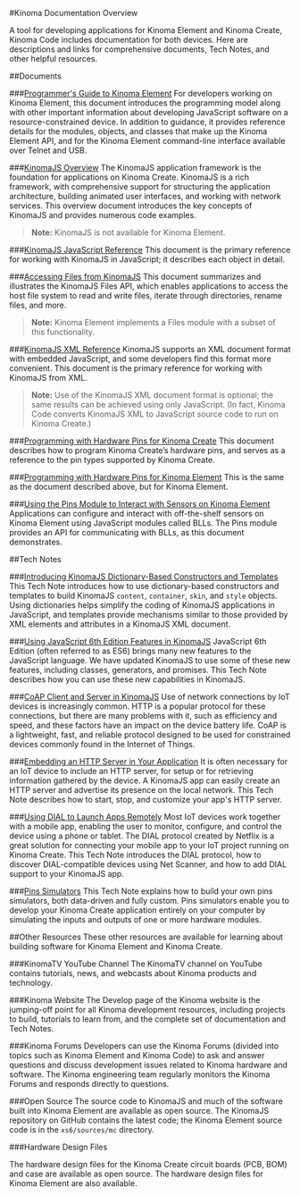 <!-- This is the text (excluding cross-reference links) displayed by Kinoma Documentation Overview in Kinoma Code's Documentation activity. 
-->

#Kinoma Documentation Overview

A tool for developing applications for Kinoma Element and Kinoma Create, Kinoma Code includes documentation for both devices. Here are descriptions and links for  comprehensive documents, Tech Notes, and other helpful resources.

##Documents

###[Programmer's Guide to Kinoma Element](./element/)
For developers working on Kinoma Element, this document introduces the programming model along with other important information about developing JavaScript software on a resource-constrained device. In addition to guidance, it provides reference details for the modules, objects, and classes that make up the Kinoma Element API, and for the Kinoma Element command-line interface available over Telnet and USB. 

###[KinomaJS Overview](./overview/)
The KinomaJS application framework is the foundation for applications on Kinoma Create. KinomaJS is a rich framework, with comprehensive support for structuring the application architecture, building animated user interfaces, and working with network services. This overview document introduces the key concepts of KinomaJS and provides numerous code examples. 

>**Note:** KinomaJS is not available for Kinoma Element.

###[KinomaJS JavaScript Reference](./javascript/)
This document is the primary reference for working with KinomaJS in JavaScript; it describes each object in detail. 

###[Accessing Files from KinomaJS](./files-api/)
This document summarizes and illustrates the KinomaJS Files API, which enables applications to access the host file system to read and write files, iterate through directories, rename files, and more.

>**Note:** Kinoma Element implements a Files module with a subset of this functionality. 
 
###[KinomaJS XML Reference](./xml/)
KinomaJS supports an XML document format with embedded JavaScript, and some developers find this format more convenient. This document is the primary reference for working with KinomaJS from XML. 

>**Note:** Use of the KinomaJS XML document format is optional; the same results can be achieved using only JavaScript. (In fact, Kinoma Code converts KinomaJS XML to JavaScript source code to run on Kinoma Create.) 

###[Programming with Hardware Pins for Kinoma Create](./pins/)
This document describes how to program Kinoma Create’s hardware pins, and serves as a reference to the pin types supported by Kinoma Create. 

###[Programming with Hardware Pins for Kinoma Element](./element-bll/)
This is the same as the document described above, but for Kinoma Element.

###[Using the Pins Module to Interact with Sensors on Kinoma Element](./element-pins-module/)
Applications can configure and interact with off-the-shelf sensors on Kinoma Element using JavaScript modules called BLLs. The Pins module provides an API for communicating with BLLs, as this document demonstrates.

##Tech Notes

###[Introducing KinomaJS Dictionary-Based Constructors and Templates](./technotes/introducing-kinomajs-dictionary-based-constructors-and-templates/)
This Tech Note introduces how to use dictionary-based constructors and templates to build KinomaJS `content`, `container`, `skin`, and `style` objects. Using dictionaries helps simplify the coding of KinomaJS applications in JavaScript, and templates provide mechanisms similar to those provided by XML elements and attributes in a KinomaJS XML document. 

###[Using JavaScript 6th Edition Features in KinomaJS](./technotes/using-javascript-6th-edition-features-in-kinomajs/)
JavaScript 6th Edition (often referred to as ES6) brings many new features to the JavaScript language. We have updated KinomaJS to use some of these new features, including classes, generators, and promises. This Tech Note describes how you can use these new capabilities in KinomaJS. 

###[CoAP Client and Server in KinomaJS](./technotes/coap-client-and-server-in-kinomajs/)
Use of network connections by IoT devices is increasingly common. HTTP is a popular protocol for these connections, but there are many problems with it, such as efficiency and speed, and these factors have an impact on the device battery life. CoAP is a lightweight, fast, and reliable protocol designed to be used for constrained devices commonly found in the Internet of Things. 

###[Embedding an HTTP Server in Your Application](./technotes/embedding-an-http-server-in-your-application/)
It is often necessary for an IoT device to include an HTTP server, for setup or for retrieving information gathered by the device. A KinomaJS app can easily create an HTTP server and advertise its presence on the local network. This Tech Note describes how to start, stop, and customize your app's HTTP server.

###[Using DIAL to Launch Apps Remotely](./technotes/using-dial-to-launch-apps-remotely/)
Most IoT devices work together with a mobile app, enabling the user to monitor, configure, and control the device using a phone or tablet. The DIAL protocol created by Netflix is a great solution for connecting your mobile app to your IoT project running on Kinoma Create. This Tech Note introduces the DIAL protocol, how to discover DIAL-compatible devices using Net Scanner, and how to add DIAL support to your KinomaJS app. 

###[Pins Simulators](./technotes/pins-simulators/)
This Tech Note explains how to build your own pins simulators, both data-driven and fully custom. Pins simulators enable you to develop your Kinoma Create application entirely on your computer by simulating the inputs and outputs of one or more hardware modules.

##Other Resources
These other resources are available for learning about building software for Kinoma Element and Kinoma Create. 

###KinomaTV YouTube Channel 
The KinomaTV channel on YouTube contains tutorials, news, and webcasts about Kinoma  products and technology. 

###Kinoma Website 
The Develop page of the Kinoma website is the jumping-off point for all Kinoma development resources, including projects to build, tutorials to learn from, and the complete set of documentation and Tech Notes. 

###Kinoma Forums 
Developers can use the Kinoma Forums (divided into topics such as Kinoma Element and Kinoma Code) to ask and answer questions and discuss development issues related to Kinoma hardware and software. The Kinoma engineering team regularly monitors the Kinoma Forums and responds directly to questions. 

###Open Source 
The source code to KinomaJS and much of the software built into Kinoma Element are available as open source. The KinomaJS repository on GitHub contains the latest code; the Kinoma Element source code is in the `xs6/sources/mc` directory. 

###Hardware Design Files 
<!--From CR to KO: Please move link in the following to be behind the text "circuit boards"-->

The hardware design files for the Kinoma Create circuit boards (PCB, BOM) and case are available as open source. The hardware design files for Kinoma Element are also available.
